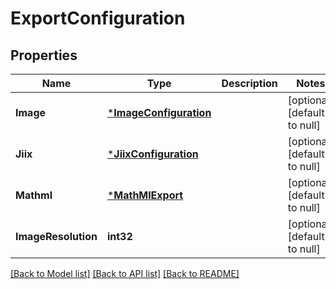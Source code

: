 # ExportConfiguration

## Properties
Name | Type | Description | Notes
------------ | ------------- | ------------- | -------------
**Image** | [***ImageConfiguration**](ImageConfiguration.md) |  | [optional] [default to null]
**Jiix** | [***JiixConfiguration**](JiixConfiguration.md) |  | [optional] [default to null]
**Mathml** | [***MathMlExport**](MathMLExport.md) |  | [optional] [default to null]
**ImageResolution** | **int32** |  | [optional] [default to null]

[[Back to Model list]](../README.md#documentation-for-models) [[Back to API list]](../README.md#documentation-for-api-endpoints) [[Back to README]](../README.md)

